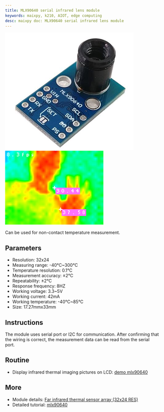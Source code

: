 ```yaml
---
title: MLX90640 serial infrared lens module
keywords: maixpy, k210, AIOT, edge computing
desc: maixpy ​​doc: MLX90640 serial infrared lens module
---
```



<img src="./../../../assets/hardware/other/mlx90640_hot_map3.jpg">
<img src="../../../assets/hardware/other/k210_mlx90640_hot_map2.jpg">

Can be used for non-contact temperature measurement.

## Parameters

* Resolution: 32x24
* Measuring range: -40°C~300°C
* Temperature resolution: 0.1°C
* Measurement accuracy: ±2°C
* Repeatability: ±2°C
* Response frequency: 8HZ
* Working voltage: 3.3~5V
* Working current: 42mA
* Working temperature: -40°C~85°C
* Size: 17.27mmx33mm

## Instructions

The module uses serial port or I2C for communication. After confirming that the wiring is correct, the measurement data can be read from the serial port.

## Routine

* Display infrared thermal imaging pictures on LCD: [demo mlx90640](https://github.com/sipeed/MaixPy_scripts/tree/master/modules/others/mlx90640)

## More

* Module details: [Far infrared thermal sensor array (32x24 RES)](https://www.melexis.com/en/product/MLX90640/Far-Infrared-Thermal-Sensor-Array)
* Detailed tutorial: [mlx90640](https://neucrack.com/p/189)
